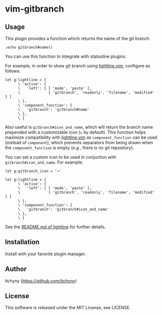 # vim-gitbranch
## Usage
This plugin provides a function which returns the name of the git branch.
```vim
:echo gitbranch#name()
```

You can use this function to integrate with statusline plugins.

For example, in order to show git branch using [lightline.vim](https://github.com/itchyny/lightline.vim), configure as follows.
```vim
let g:lightline = {
      \ 'active': {
      \   'left': [ [ 'mode', 'paste' ],
      \             [ 'gitbranch', 'readonly', 'filename', 'modified' ] ]
      \ },
      \ 'component_function': {
      \   'gitbranch': 'gitbranch#name'
      \ },
      \ }
```

Also useful is `gitbranch#icon_and_name`, which will return the branch name prepended with a customizable icon (`↳` by default). This function helps maximize compatibility with [lightline.vim](https://github.com/itchyny/lightline.vim) as `component_function` can be used (instead of `component`), which prevents separators from being drawn when the `component_function` is empty (*e.g.*, there is no git repository).

You can set a custom icon to be used in conjuction with `gitbranch#icon_and_name`. For example:
```vim
let g:gitbranch_icon = '↝'

let g:lightline = {
      \ 'active': {
      \   'left': [ [ 'mode', 'paste' ],
      \             [ 'gitbranch', 'readonly', 'filename', 'modified' ] ]
      \ },
      \ 'component_function': {
      \   'gitbranch': 'gitbranch#icon_and_name'
      \ },
      \ }
```

See the [README.md of lightline](https://github.com/itchyny/lightline.vim) for further details.

## Installation
Install with your favorite plugin manager.

## Author
itchyny (https://github.com/itchyny)

## License
This software is released under the MIT License, see LICENSE.
